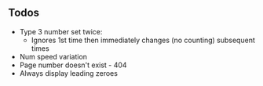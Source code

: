 ## Todos
- Type 3 number set twice:
    - Ignores 1st time then immediately changes (no counting) subsequent times
- Num speed variation
- Page number doesn't exist - 404
- Always display leading zeroes
